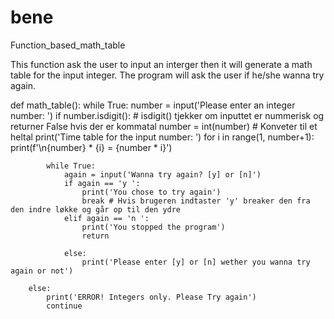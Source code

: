 # bene
Function_based_math_table

This function ask the user to input an interger then it will generate a math table for the input integer.
The program will ask the user if he/she wanna try again.


def math_table():
    while True:
        number = input('Please enter an integer number: ')
        if number.isdigit(): # isdigit() tjekker om inputtet er nummerisk og returner False hvis der er kommatal
            number = int(number) # Konveter til et heltal
            print('Time table for the input number: ')
            for i in range(1, number+1):
                print(f'\n{number} * {i} = {number * i}')
            
            while True:
                again = input('Wanna try again? [y] or [n]') 
                if again == 'y ':
                    print('You chose to try again')
                    break # Hvis brugeren indtaster 'y' breaker den fra den indre løkke og går op til den ydre
                elif again == 'n ':
                    print('You stopped the program')
                    return 
                
                else:
                    print('Please enter [y] or [n] wether you wanna try again or not')
        
        else:
            print('ERROR! Integers only. Please Try again')
            continue
          
        
